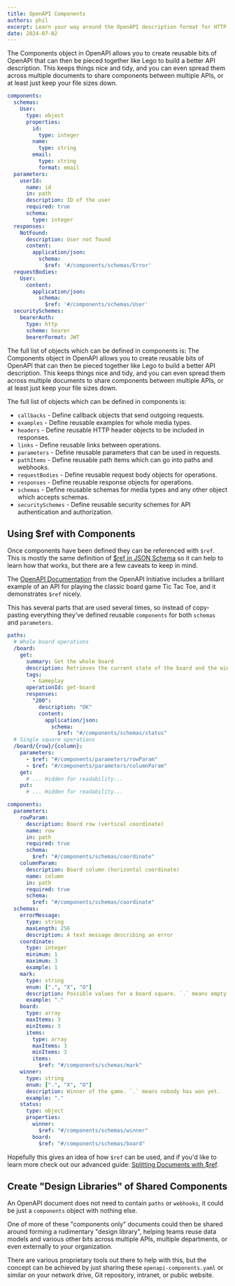 ```yaml
---
title: OpenAPI Components
authors: phil
excerpt: Learn your way around the OpenAPI description format for HTTP APIs by learning the basic structure.
date: 2024-07-02
---
```


The Components object in OpenAPI allows you to create reusable bits of OpenAPI that can then be pieced together like Lego to build a better API description. This keeps things nice and tidy, and you can even spread them across multiple documents to share components between multiple APIs, or at least just keep your file sizes down.

```yaml
components:
  schemas:
    User:
      type: object
      properties:
        id:
          type: integer
        name:
          type: string
        email:
          type: string
          format: email
  parameters:
    userId:
      name: id
      in: path
      description: ID of the user
      required: true
      schema:
        type: integer
  responses:
    NotFound:
      description: User not found
      content:
        application/json:
          schema:
            $ref: '#/components/schemas/Error'
  requestBodies:
    User:
      content:
        application/json:
          schema:
            $ref: '#/components/schemas/User'
  securitySchemes:
    bearerAuth:
      type: http
      scheme: bearer
      bearerFormat: JWT
```

The full list of objects which can be defined in components is: 
The Components object in OpenAPI allows you to create reusable bits of OpenAPI that can then be pieced together like Lego to build a better API description. This keeps things nice and tidy, and you can even spread them across multiple documents to share components between multiple APIs, or at least just keep your file sizes down.

The full list of objects which can be defined in components is:

- `callbacks` - Define callback objects that send outgoing requests.
- `examples` - Define reusable examples for whole media types.
- `headers` - Define reusable HTTP header objects to be included in responses.
- `links` - Define reusable links between operations.
- `parameters` - Define reusable parameters that can be used in requests.
- `pathItems` - Define reusable path items which can go into paths and webhooks.
- `requestBodies` - Define reusable request body objects for operations.
- `responses` - Define reusable response objects for operations.
- `schemas` - Define reusable schemas for media types and any other object which accepts schemas.
- `securitySchemes` - Define reusable security schemes for API authentication and authorization.

## Using $ref with Components

Once components have been defined they can be referenced with `$ref`. This is mostly the same definition of [$ref in JSON Schema](https://www.learnjsonschema.com/2020-12/core/ref/) so it can help to learn how that works, but there are a few caveats to keep in mind.

The [OpenAPI Documentation](https://learn.openapis.org/) from the OpenAPI Initiative includes a brilliant example of an API for playing the classic board game Tic Tac Toe, and it demonstrates `$ref` nicely.

This has several parts that are used several times, so instead of copy-pasting everything they’ve defined reusable `components` for both `schemas` and `parameters`.

```yaml
paths:
  # Whole board operations
  /board:
    get:
      summary: Get the whole board
      description: Retrieves the current state of the board and the winner.
      tags:
        - Gameplay
      operationId: get-board
      responses:
        "200":
          description: "OK"
          content:
            application/json:
              schema:
                $ref: "#/components/schemas/status"
  # Single square operations
  /board/{row}/{column}:
    parameters:
      - $ref: "#/components/parameters/rowParam"
      - $ref: "#/components/parameters/columnParam"
    get:
      # ... Hidden for readability...
    put:
      # ... Hidden for readability...

components:
  parameters:
    rowParam:
      description: Board row (vertical coordinate)
      name: row
      in: path
      required: true
      schema:
        $ref: "#/components/schemas/coordinate"
    columnParam:
      description: Board column (horizontal coordinate)
      name: column
      in: path
      required: true
      schema:
        $ref: "#/components/schemas/coordinate"
  schemas:
    errorMessage:
      type: string
      maxLength: 256
      description: A text message describing an error
    coordinate:
      type: integer
      minimum: 1
      maximum: 3
      example: 1
    mark:
      type: string
      enum: [".", "X", "O"]
      description: Possible values for a board square. `.` means empty square.
      example: "."
    board:
      type: array
      maxItems: 3
      minItems: 3
      items:
        type: array
        maxItems: 3
        minItems: 3
        items:
          $ref: "#/components/schemas/mark"
    winner:
      type: string
      enum: [".", "X", "O"]
      description: Winner of the game. `.` means nobody has won yet.
      example: "."
    status:
      type: object
      properties:
        winner:
          $ref: "#/components/schemas/winner"
        board:
          $ref: "#/components/schemas/board"
```

Hopefully this gives an idea of how `$ref` can be used, and if you'd like to learn more check out our advanced guide: [Splitting Documents with $ref](../advanced/splitting-documents-with-ref.md).

## Create "Design Libraries" of Shared Components

An OpenAPI document does not need to contain `paths` or `webhooks`, it could be just a `components` object with nothing else.

One of more of these "components only" documents could then be shared around forming a rudimentary "design library", helping teams reuse data models and various other bits across multiple APIs, multiple departments, or even externally to your organization. 

There are various proprietary tools out there to help with this, but the concept can be achieved by just sharing these `openapi-components.yaml` or similar on your network drive, Git repository, intranet, or public website. 
